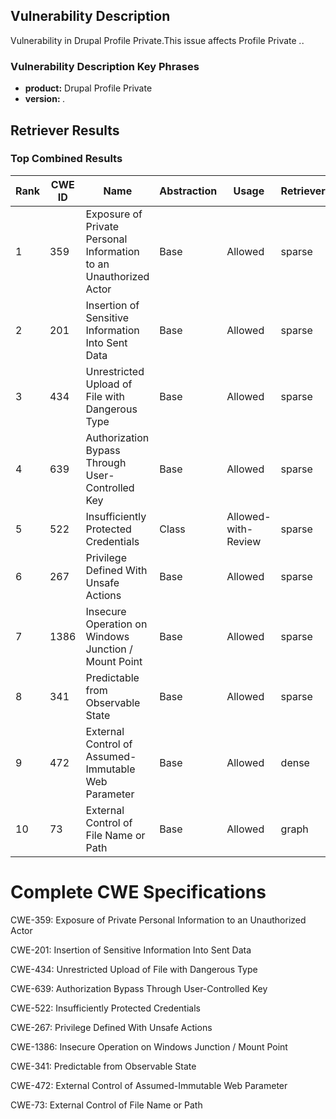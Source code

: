 ## Vulnerability Description
Vulnerability in Drupal Profile Private.This issue affects Profile Private *.*.

### Vulnerability Description Key Phrases
- **product:** Drupal Profile Private
- **version:** *.*

## Retriever Results

### Top Combined Results

| Rank | CWE ID | Name | Abstraction | Usage  | Retrievers | Individual Scores |
|------|--------|------|-------------|-------|------------|-------------------|
| 1 | 359 | Exposure of Private Personal Information to an Unauthorized Actor | Base | Allowed | sparse | 0.025 |
| 2 | 201 | Insertion of Sensitive Information Into Sent Data | Base | Allowed | sparse | 0.021 |
| 3 | 434 | Unrestricted Upload of File with Dangerous Type | Base | Allowed | sparse | 0.020 |
| 4 | 639 | Authorization Bypass Through User-Controlled Key | Base | Allowed | sparse | 0.019 |
| 5 | 522 | Insufficiently Protected Credentials | Class | Allowed-with-Review | sparse | 0.018 |
| 6 | 267 | Privilege Defined With Unsafe Actions | Base | Allowed | sparse | 0.017 |
| 7 | 1386 | Insecure Operation on Windows Junction / Mount Point | Base | Allowed | sparse | 0.017 |
| 8 | 341 | Predictable from Observable State | Base | Allowed | sparse | 0.017 |
| 9 | 472 | External Control of Assumed-Immutable Web Parameter | Base | Allowed | dense | 0.487 |
| 10 | 73 | External Control of File Name or Path | Base | Allowed | graph | 0.002 |



# Complete CWE Specifications

CWE-359: Exposure of Private Personal Information to an Unauthorized Actor

CWE-201: Insertion of Sensitive Information Into Sent Data

CWE-434: Unrestricted Upload of File with Dangerous Type

CWE-639: Authorization Bypass Through User-Controlled Key

CWE-522: Insufficiently Protected Credentials

CWE-267: Privilege Defined With Unsafe Actions

CWE-1386: Insecure Operation on Windows Junction / Mount Point

CWE-341: Predictable from Observable State

CWE-472: External Control of Assumed-Immutable Web Parameter

CWE-73: External Control of File Name or Path